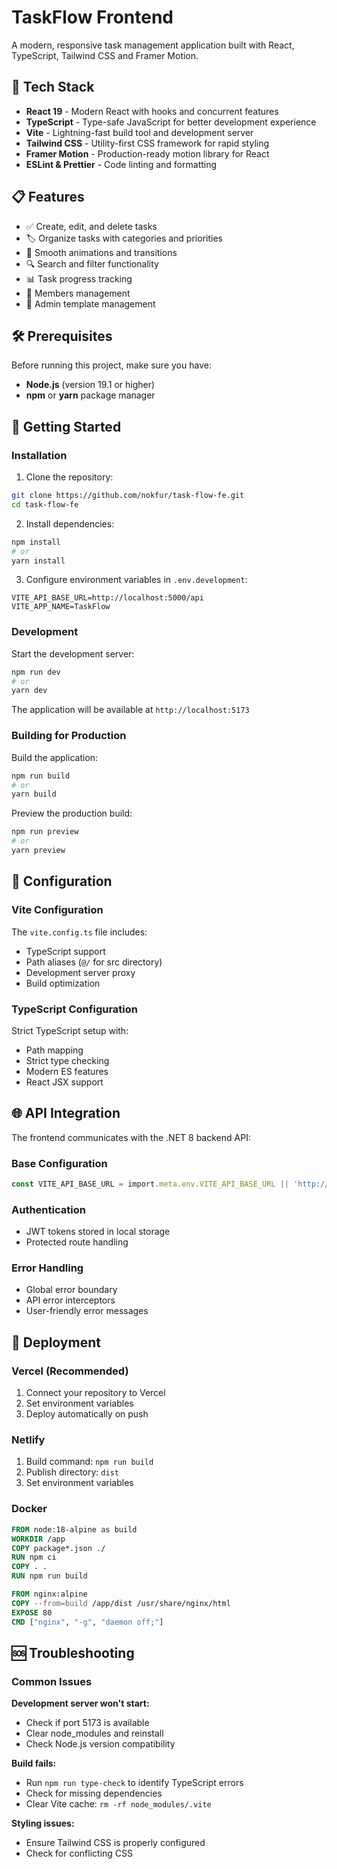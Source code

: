 # TaskFlow Frontend

A modern, responsive task management application built with React, TypeScript, Tailwind CSS and Framer Motion.

## 🚀 Tech Stack

- **React 19** - Modern React with hooks and concurrent features
- **TypeScript** - Type-safe JavaScript for better development experience
- **Vite** - Lightning-fast build tool and development server
- **Tailwind CSS** - Utility-first CSS framework for rapid styling
- **Framer Motion** - Production-ready motion library for React
- **ESLint & Prettier** - Code linting and formatting

## 📋 Features

- ✅ Create, edit, and delete tasks
- 🏷️ Organize tasks with categories and priorities
- 🎨 Smooth animations and transitions
- 🔍 Search and filter functionality
- 📊 Task progress tracking
- 🌙 Members management
- 📱 Admin template management

## 🛠️ Prerequisites

Before running this project, make sure you have:

- **Node.js** (version 19.1 or higher)
- **npm** or **yarn** package manager

## 🚀 Getting Started

### Installation

1. Clone the repository:
```bash
git clone https://github.com/nokfur/task-flow-fe.git
cd task-flow-fe
```

2. Install dependencies:
```bash
npm install
# or
yarn install
```

3. Configure environment variables in `.env.development`:
```env
VITE_API_BASE_URL=http://localhost:5000/api
VITE_APP_NAME=TaskFlow
```

### Development

Start the development server:
```bash
npm run dev
# or
yarn dev
```

The application will be available at `http://localhost:5173`

### Building for Production

Build the application:
```bash
npm run build
# or
yarn build
```

Preview the production build:
```bash
npm run preview
# or
yarn preview
```

## 🔧 Configuration

### Vite Configuration
The `vite.config.ts` file includes:
- TypeScript support
- Path aliases (`@/` for src directory)
- Development server proxy
- Build optimization

### TypeScript Configuration
Strict TypeScript setup with:
- Path mapping
- Strict type checking
- Modern ES features
- React JSX support

## 🌐 API Integration

The frontend communicates with the .NET 8 backend API:

### Base Configuration
```typescript
const VITE_API_BASE_URL = import.meta.env.VITE_API_BASE_URL || 'http://localhost:5000/api'
```

### Authentication
- JWT tokens stored in local storage
- Protected route handling

### Error Handling
- Global error boundary
- API error interceptors
- User-friendly error messages

## 🚀 Deployment

### Vercel (Recommended)
1. Connect your repository to Vercel
2. Set environment variables
3. Deploy automatically on push

### Netlify
1. Build command: `npm run build`
2. Publish directory: `dist`
3. Set environment variables

### Docker
```dockerfile
FROM node:18-alpine as build
WORKDIR /app
COPY package*.json ./
RUN npm ci
COPY . .
RUN npm run build

FROM nginx:alpine
COPY --from=build /app/dist /usr/share/nginx/html
EXPOSE 80
CMD ["nginx", "-g", "daemon off;"]
```

## 🆘 Troubleshooting

### Common Issues

**Development server won't start:**
- Check if port 5173 is available
- Clear node_modules and reinstall
- Check Node.js version compatibility

**Build fails:**
- Run `npm run type-check` to identify TypeScript errors
- Check for missing dependencies
- Clear Vite cache: `rm -rf node_modules/.vite`

**Styling issues:**
- Ensure Tailwind CSS is properly configured
- Check for conflicting CSS
